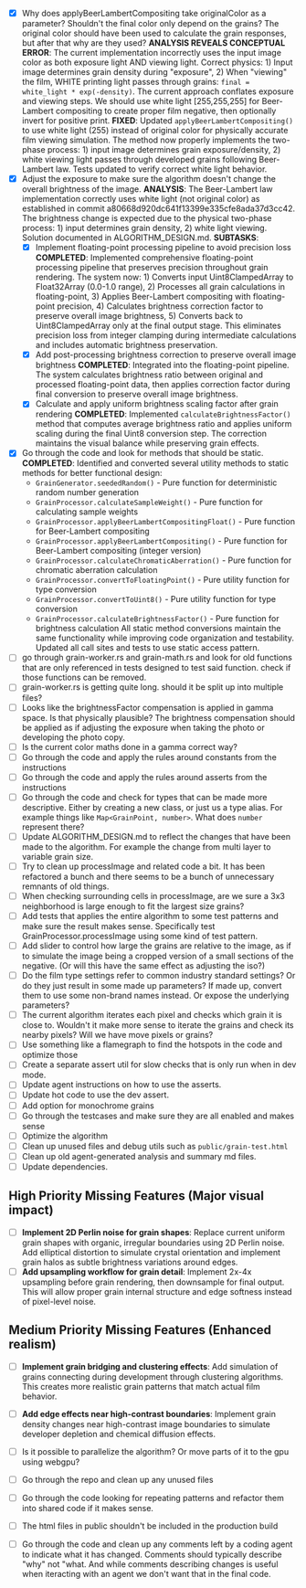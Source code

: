 - [x] Why does applyBeerLambertCompositing take originalColor as a parameter? Shouldn't the final color only depend on the grains? The original color should have been used to calculate the grain responses, but after that why are they used?
  **ANALYSIS REVEALS CONCEPTUAL ERROR**: The current implementation incorrectly uses the input image color as both exposure light AND viewing light. Correct physics: 1) Input image determines grain density during "exposure", 2) When "viewing" the film, WHITE printing light passes through grains: `final = white_light * exp(-density)`. The current approach conflates exposure and viewing steps. We should use white light [255,255,255] for Beer-Lambert compositing to create proper film negative, then optionally invert for positive print.
  **FIXED**: Updated `applyBeerLambertCompositing()` to use white light (255) instead of original color for physically accurate film viewing simulation. The method now properly implements the two-phase process: 1) input image determines grain exposure/density, 2) white viewing light passes through developed grains following Beer-Lambert law. Tests updated to verify correct white light behavior.
- [x] Adjust the exposure to make sure the algorithm doesn't change the overall brightness of the image.
  **ANALYSIS**: The Beer-Lambert law implementation correctly uses white light (not original color) as established in commit a80668d920dc641f13399e335cfe8ada37d3cc42. The brightness change is expected due to the physical two-phase process: 1) input determines grain density, 2) white light viewing. Solution documented in ALGORITHM_DESIGN.md.
  **SUBTASKS**:
  - [x] Implement floating-point processing pipeline to avoid precision loss
    **COMPLETED**: Implemented comprehensive floating-point processing pipeline that preserves precision throughout grain rendering. The system now: 1) Converts input Uint8ClampedArray to Float32Array (0.0-1.0 range), 2) Processes all grain calculations in floating-point, 3) Applies Beer-Lambert compositing with floating-point precision, 4) Calculates brightness correction factor to preserve overall image brightness, 5) Converts back to Uint8ClampedArray only at the final output stage. This eliminates precision loss from integer clamping during intermediate calculations and includes automatic brightness preservation.
  - [x] Add post-processing brightness correction to preserve overall image brightness
    **COMPLETED**: Integrated into the floating-point pipeline. The system calculates brightness ratio between original and processed floating-point data, then applies correction factor during final conversion to preserve overall image brightness.
  - [x] Calculate and apply uniform brightness scaling factor after grain rendering
    **COMPLETED**: Implemented `calculateBrightnessFactor()` method that computes average brightness ratio and applies uniform scaling during the final Uint8 conversion step. The correction maintains the visual balance while preserving grain effects.
- [x] Go through the code and look for methods that should be static.
  **COMPLETED**: Identified and converted several utility methods to static methods for better functional design:
  - `GrainGenerator.seededRandom()` - Pure function for deterministic random number generation  
  - `GrainProcessor.calculateSampleWeight()` - Pure function for calculating sample weights
  - `GrainProcessor.applyBeerLambertCompositingFloat()` - Pure function for Beer-Lambert compositing
  - `GrainProcessor.applyBeerLambertCompositing()` - Pure function for Beer-Lambert compositing (integer version)
  - `GrainProcessor.calculateChromaticAberration()` - Pure function for chromatic aberration calculation
  - `GrainProcessor.convertToFloatingPoint()` - Pure utility function for type conversion
  - `GrainProcessor.convertToUint8()` - Pure utility function for type conversion
  - `GrainProcessor.calculateBrightnessFactor()` - Pure function for brightness calculation
  All static method conversions maintain the same functionality while improving code organization and testability. Updated all call sites and tests to use static access pattern.
- [ ] go through grain-worker.rs and grain-math.rs and look for old functions that are only referenced in tests designed to test said function. check if those functions can be removed.
- [ ] grain-worker.rs is getting quite long. should it be split up into multiple files?
- [ ] Looks like the brightnessFactor compensation is applied in gamma space. Is that physically plausible? The brightness compensation should be applied as if adjusting the exposure when taking the photo or developing the photo copy.
- [ ] Is the current color maths done in a gamma correct way?
- [ ] Go through the code and apply the rules around constants from the instructions
- [ ] Go through the code and apply the rules around asserts from the instructions
- [ ] Go through the code and check for types that can be made more descriptive. Either by creating a new class, or just us a type alias. For example things like `Map<GrainPoint, number>`. What does `number` represent there?
- [ ] Update ALGORITHM_DESIGN.md to reflect the changes that have been made to the algorithm. For example the change from multi layer to variable grain size.
- [ ] Try to clean up processImage and related code a bit. It has been refactored a bunch and there seems to be a bunch of unnecessary remnants of old things.
- [ ] When checking surrounding cells in processImage, are we sure a 3x3 neighborhood is large enough to fit the largest size grains?
- [ ] Add tests that applies the entire algorithm to some test patterns and make sure the result makes sense. Specifically test GrainProcessor.processImage using some kind of test pattern.
- [ ] Add slider to control how large the grains are relative to the image, as if to simulate the image being a cropped version of a small sections of the negative. (Or will this have the same effect as adjusting the iso?)
- [ ] Do the film type settings refer to common industry standard settings? Or do they just result in some made up parameters? If made up, convert them to use some non-brand names instead. Or expose the underlying parameters?
- [ ] The current algorithm iterates each pixel and checks which grain it is close to. Wouldn't it make more sense to iterate the grains and check its nearby pixels? Will we have move pixels or grains?
- [ ] Use something like a flamegraph to find the hotspots in the code and optimize those
- [ ] Create a separate assert util for slow checks that is only run when in dev mode.
- [ ] Update agent instructions on how to use the asserts.
- [ ] Update hot code to use the dev assert.
- [ ] Add option for monochrome grains
- [ ] Go through the testcases and make sure they are all enabled and makes sense
- [ ] Optimize the algorithm
- [ ] Clean up unused files and debug utils such as `public/grain-test.html`
- [ ] Clean up old agent-generated analysis and summary md files.
- [ ] Update dependencies.

## High Priority Missing Features (Major visual impact)

- [ ] **Implement 2D Perlin noise for grain shapes**: Replace current uniform grain shapes with organic, irregular boundaries using 2D Perlin noise. Add elliptical distortion to simulate crystal orientation and implement grain halos as subtle brightness variations around edges.
- [ ] **Add upsampling workflow for grain detail**: Implement 2x-4x upsampling before grain rendering, then downsample for final output. This will allow proper grain internal structure and edge softness instead of pixel-level noise.

## Medium Priority Missing Features (Enhanced realism)

- [ ] **Implement grain bridging and clustering effects**: Add simulation of grains connecting during development through clustering algorithms. This creates more realistic grain patterns that match actual film behavior.
- [ ] **Add edge effects near high-contrast boundaries**: Implement grain density changes near high-contrast image boundaries to simulate developer depletion and chemical diffusion effects.


- [ ] Is it possible to parallelize the algorithm? Or move parts of it to the gpu using webgpu?
- [ ] Go through the repo and clean up any unused files
- [ ] Go through the code looking for repeating patterns and refactor them into shared code if it makes sense.
- [ ] The html files in public shouldn't be included in the production build
- [ ] Go through the code and clean up any comments left by a coding agent to indicate what it has changed. Comments should typically describe "why" not "what. And while comments describing changes is useful when iteracting with an agent we don't want that in the final code.
